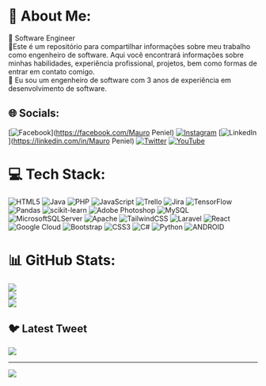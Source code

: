 # 💫 About Me:
🔭 Software Engineer<br>👯Este é um repositório para compartilhar informações sobre meu trabalho como engenheiro de software. Aqui você encontrará informações sobre minhas habilidades, experiência profissional, projetos, bem como formas de entrar em contato comigo.<br>🤝 Eu sou um engenheiro de software com 3 anos de experiência em desenvolvimento de software. 


## 🌐 Socials:
[![Facebook](https://img.shields.io/badge/Facebook-%231877F2.svg?logo=Facebook&logoColor=white)](https://facebook.com/Mauro Peniel) [![Instagram](https://img.shields.io/badge/Instagram-%23E4405F.svg?logo=Instagram&logoColor=white)](https://instagram.com/mauro_peniel) [![LinkedIn](https://img.shields.io/badge/LinkedIn-%230077B5.svg?logo=linkedin&logoColor=white)](https://linkedin.com/in/Mauro Peniel) [![Twitter](https://img.shields.io/badge/Twitter-%231DA1F2.svg?logo=Twitter&logoColor=white)](https://twitter.com/@mauropeniel) [![YouTube](https://img.shields.io/badge/YouTube-%23FF0000.svg?logo=YouTube&logoColor=white)](https://youtube.com/@paptech) 

# 💻 Tech Stack:
![HTML5](https://img.shields.io/badge/html5-%23E34F26.svg?style=for-the-badge&logo=html5&logoColor=white) ![Java](https://img.shields.io/badge/java-%23ED8B00.svg?style=for-the-badge&logo=java&logoColor=white) ![PHP](https://img.shields.io/badge/php-%23777BB4.svg?style=for-the-badge&logo=php&logoColor=white) ![JavaScript](https://img.shields.io/badge/javascript-%23323330.svg?style=for-the-badge&logo=javascript&logoColor=%23F7DF1E) ![Trello](https://img.shields.io/badge/Trello-%23026AA7.svg?style=for-the-badge&logo=Trello&logoColor=white) ![Jira](https://img.shields.io/badge/jira-%230A0FFF.svg?style=for-the-badge&logo=jira&logoColor=white) ![TensorFlow](https://img.shields.io/badge/TensorFlow-%23FF6F00.svg?style=for-the-badge&logo=TensorFlow&logoColor=white) ![Pandas](https://img.shields.io/badge/pandas-%23150458.svg?style=for-the-badge&logo=pandas&logoColor=white) ![scikit-learn](https://img.shields.io/badge/scikit--learn-%23F7931E.svg?style=for-the-badge&logo=scikit-learn&logoColor=white) ![Adobe Photoshop](https://img.shields.io/badge/adobephotoshop-%2331A8FF.svg?style=for-the-badge&logo=adobephotoshop&logoColor=white) ![MySQL](https://img.shields.io/badge/mysql-%2300f.svg?style=for-the-badge&logo=mysql&logoColor=white) ![MicrosoftSQLServer](https://img.shields.io/badge/Microsoft%20SQL%20Sever-CC2927?style=for-the-badge&logo=microsoft%20sql%20server&logoColor=white) ![Apache](https://img.shields.io/badge/apache-%23D42029.svg?style=for-the-badge&logo=apache&logoColor=white) ![TailwindCSS](https://img.shields.io/badge/tailwindcss-%2338B2AC.svg?style=for-the-badge&logo=tailwind-css&logoColor=white) ![Laravel](https://img.shields.io/badge/laravel-%23FF2D20.svg?style=for-the-badge&logo=laravel&logoColor=white) ![React](https://img.shields.io/badge/react-%2320232a.svg?style=for-the-badge&logo=react&logoColor=%2361DAFB) ![Google Cloud](https://img.shields.io/badge/Google%20Cloud-%234285F4.svg?style=for-the-badge&logo=google-cloud&logoColor=white) ![Bootstrap](https://img.shields.io/badge/bootstrap-%23563D7C.svg?style=for-the-badge&logo=bootstrap&logoColor=white) ![CSS3](https://img.shields.io/badge/css3-%231572B6.svg?style=for-the-badge&logo=css3&logoColor=white) ![C#](https://img.shields.io/badge/c%23-%23239120.svg?style=for-the-badge&logo=c-sharp&logoColor=white) ![Python](https://img.shields.io/badge/python-3670A0?style=for-the-badge&logo=python&logoColor=ffdd54) ![ANDROID](https://img.shields.io/badge/android-%2320232a.svg?style=for-the-badge&logo=android&logoColor=%a4c639)
# 📊 GitHub Stats:
![](https://github-readme-stats.vercel.app/api?username=restenPiz&theme=dark&hide_border=false&include_all_commits=true&count_private=true)<br/>
![](https://github-readme-streak-stats.herokuapp.com/?user=restenPiz&theme=dark&hide_border=false)<br/>
![](https://github-readme-stats.vercel.app/api/top-langs/?username=restenPiz&theme=dark&hide_border=false&include_all_commits=true&count_private=true&layout=compact)

## 🐦 Latest Tweet
[![](https://gtce.itsvg.in/api?username=@mauropeniel)](https://github.com/VishwaGauravIn/github-twitter-card-embed)

---
[![](https://visitcount.itsvg.in/api?id=restenPiz&icon=0&color=0)](https://visitcount.itsvg.in)

<!-- Proudly created with GPRM ( https://gprm.itsvg.in ) -->
